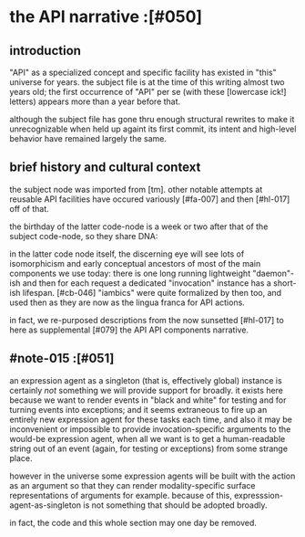 # the API narrative :[#050]

## introduction

"API" as a specialized concept and specific facility has existed in
"this" universe for years. the subject file is at the time of this
writing almost two years old; the first occurrence of "API" per se (with
these [lowercase ick!] letters) appears more than a year before that.

although the subject file has gone thru enough structural rewrites to make
it unrecognizable when held up againt its first commit, its intent and
high-level behavior have remained largely the same.



## brief history and cultural context

the subject node was imported from [tm]. other notable attempts at
reusable API facilities have occured variously [#fa-007] and then
[#hl-017] off of that.

the birthday of the latter code-node is a week or two after that of the
subject code-node, so they share DNA:

in the latter code node itself, the discerning eye will see lots of
isomorphicism and early conceptual ancestors of most of the main components
we use today: there is one long running lightweight "daemon"-ish and then
for each request a dedicated "invocation" instance has a short-ish lifespan.
[#cb-046] "iambics" were quite formalized by then too, and used then as
they are now as the lingua franca for API actions.

in fact, we re-purposed descriptions from the now sunsetted [#hl-017]
to here as supplemental [#079] the API API components narrative.




## #note-015 :[#051]

an expression agent as a singleton (that is, effectively global) instance is
certainly *not* something we will provide support for broadly. it exists
here because we want to render events in "black and white" for testing
and for turning events into exceptions; and it seems extraneous to fire
up an entirely new expression agent for these tasks each time, and also
it may be inconvenient or impossible to provide invocation-specific
arguments to the would-be expression agent, when all we want is to get a
human-readable string out of an event (again, for testing or exceptions)
from some strange place.

however in the universe some expression agents will be built with the
action as an argument so that they can render modality-specific surface
representations of arguments for example. because of this,
expresssion-agent-as-singleton is not something that should be adopted
broadly.

in fact, the code and this whole section may one day be removed.
